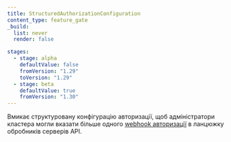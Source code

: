 ```yaml
---
title: StructuredAuthorizationConfiguration
content_type: feature_gate
_build:
  list: never
  render: false

stages:
  - stage: alpha 
    defaultValue: false
    fromVersion: "1.29"
    toVersion: "1.29"
  - stage: beta 
    defaultValue: true
    fromVersion: "1.30"
---
```

Вмикає структуровану конфігурацію авторизації, щоб адміністратори кластера могли вказати більше одного [webhook авторизації](/uk/docs/reference/access-authn-authz/webhook/) в ланцюжку обробників серверів API.
